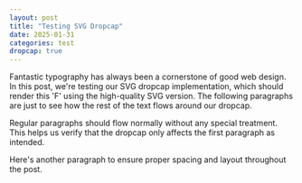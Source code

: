 ```yaml
---
layout: post
title: "Testing SVG Dropcap"
date: 2025-01-31
categories: test
dropcap: true
---
```


Fantastic typography has always been a cornerstone of good web design. In this post, we're testing our SVG dropcap implementation, which should render this 'F' using the high-quality SVG version. The following paragraphs are just to see how the rest of the text flows around our dropcap.

Regular paragraphs should flow normally without any special treatment. This helps us verify that the dropcap only affects the first paragraph as intended.

Here's another paragraph to ensure proper spacing and layout throughout the post.
